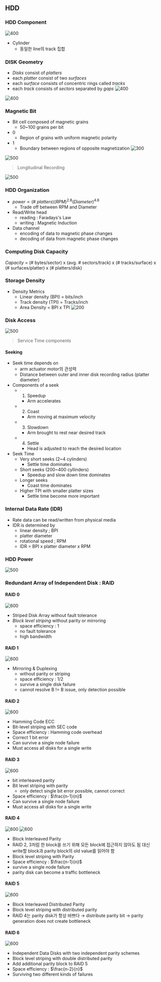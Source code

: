 ## HDD
### HDD Component
![400](https://i.imgur.com/FfM6oGZ.png)
- Cylinder
	- 동일한 line의 track 집합
### DISK Geometry
- *Disks* consist of *platters*
- each *platter* consist of two *surfaces*
- each *surface* consists of concentric rings called *tracks*
- each *track* consists of *sectors* separated by *gaps*
![400](https://i.imgur.com/To5nAtx.png)

![400](https://i.imgur.com/UZ0w36h.png)

### Magnetic Bit
- Bit cell composed of magnetic grains
	- 50~100 grains per bit
- 0
	- Region of grains with uniform magnetic polarity
- 1
	- Boundary between regions of opposite magnetization
![300](https://i.imgur.com/QQ9dYOR.png)

![500](https://i.imgur.com/EdTZ04p.jpg)
>Longitudinal Recording

![500](https://i.imgur.com/91ocTbO.jpg)

### HDD Organization
- $power\propto(\#\ platters)(RPM)^{2.8}(Diameter)^{4.6}$
	- Trade off between RPM and Diameter
- Read/Write head
	- reading : Faradays's Law
	- writing : Magnetic Induction
- Data channel
	- encoding of data to magnetic phase changes
	- decoding of data from magnetic phase changes
### Computing Disk Capacity
*Capacity* = (\# bytes/sector) x (avg. \# sectors/track) x (\# tracks/surface) x (\# surfaces/platter) x (\# platters/disk)
### Storage Density
- Density Metrics
	- Linear density (BPI) = bits/inch
	- Track density (TPI) = Tracks/inch
	- Area Density = BPI x TPI
![200](https://i.imgur.com/ga8z7nU.png)

### Disk Access
![500](https://i.imgur.com/5AsdcOX.png)
>Service Time components

#### Seeking
- Seek time depends on
	- arm actuator motor의 관성력
	- Distance between outer and inner disk recording radius (platter diameter)
- Components of a seek
	- 1. Speedup
		- Arm accelerates
	- 2. Coast
		- Arm moving at maximum velocity
	- 3. Slowdown
		- Arm brought to rest near desired track
	- 4. Settle
		- Head is adjusted to reach the desired location
- Seek Time
	- Very short seeks (2~4 cylinders)
		- Settle time dominates
	- Short seeks (200~400 cyllinders)
		- Speedup and slow down time dominates
	- Longer seeks
		- Coast time dominates
	- Higher TPI with smaller platter sizes
		- Settle time become more important
### Internal Data Rate (IDR)
- Rate data can be read/written from physical media 
- IDR is determined by
	- linear density ; BPI
	- platter diameter
	- rotational speed ; RPM
	- IDR = BPI x platter diameter x RPM
### HDD Power
![500](https://i.imgur.com/sfChTGm.png)

### Redundant Array of Independent Disk : RAID
#### RAID 0
![600](https://i.imgur.com/9cDJBwb.png)
- Striped Disk Array without fault tolerance
- *Block level striping* without parity or mirroring
	- space efficiency : 1
	- no fault tolerance
	- high bandwidth
#### RAID 1
![600](https://i.imgur.com/bQEYr4T.png)
- Mirroring & Duplexing
	- without parity or striping
	- space efficiency : 1/2
	- survive a single disk failure
	- cannot resolve B != B issue, only detection possible
#### RAID 2
![600](https://i.imgur.com/GOm8Glq.png)

- Hamming Code ECC
- Bit-level striping with SEC code
- Space efficiency : Hamming code overhead
- Correct 1 bit error
- Can survive a single node failure
- Must access all disks for a single write

#### RAID 3
![600](https://i.imgur.com/BfZTZ4s.png)

- bit interleaved parity
- Bit level striping with parity
	- only detect single bit error possible, cannot correct
- Space efficiency : $\frac{n-1}{n}$
- Can survive a single node failure
- Must access all disks for a single write

#### RAID 4
![600](https://i.imgur.com/Dt8SzP0.png)
![600](https://i.imgur.com/ADRkK6f.png)

- Block Interleaved Parity
- RAID 2, 3처럼 한 block을 쓰기 위해 모든 block에 접근하지 않아도 됨 대신 write할 block과 parity block의 old value를 읽어야 함
- Block level striping with Parity
- Space efficiency : $\frac{n-1}{n}$
- survive a single node failure
- parity disk can become a traffic bottleneck

#### RAID 5

![600](https://i.imgur.com/DNCNvEh.png)

- Block Interleaved Distributed Parity
- Block level striping with distributed parity
- RAID 4는 parity disk가 항상 바쁘다 $\to$ distribute parity bit $\to$ parity generation does not create bottleneck

#### RAID 6
![600](https://i.imgur.com/zirk86n.png)

- Independent Data Disks with two independent parity schemes
- Block level striping with double distributed parity
- Add additional parity block to RAID 5
- Space efficiency : $\frac{n-2}{n}$
- Surviving two different kinds of failures
